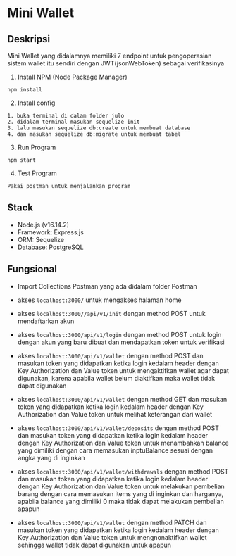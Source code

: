 # Mini Wallet

## Deskripsi
Mini Wallet yang didalamnya memiliki 7 endpoint untuk pengoperasian sistem wallet itu sendiri dengan JWT(jsonWebToken) sebagai verifikasinya

1. Install NPM (Node Package Manager)
```
npm install
```
2. Install config
```
1. buka terminal di dalam folder julo
2. didalam terminal masukan sequelize init
3. lalu masukan sequelize db:create untuk membuat database
4. dan masukan sequelize db:migrate untuk membuat tabel
```
3. Run Program
```
npm start
```

4. Test Program
```
Pakai postman untuk menjalankan program
```

## Stack
- Node.js (v16.14.2)
- Framework: Express.js
- ORM: Sequelize
- Database: PostgreSQL

## Fungsional

* Import Collections Postman yang ada didalam folder Postman

* akses `localhost:3000/` untuk mengakses halaman home

* akses `localhost:3000//api/v1/init` dengan method POST untuk mendaftarkan akun

* akses `localhost:3000/api/v1/login` dengan method POST untuk login dengan akun yang baru dibuat dan mendapatkan token untuk verifikasi

* akses `localhost:3000/api/v1/wallet` dengan method POST dan masukan token yang didapatkan ketika login kedalam header dengan Key Authorization dan Value token untuk mengaktifkan wallet agar dapat digunakan, karena apabila wallet belum diaktifkan maka wallet tidak dapat digunakan

* akses `localhost:3000/api/v1/wallet` dengan method GET dan masukan token yang didapatkan ketika login kedalam header dengan Key Authorization dan Value token untuk melihat keterangan dari wallet 

* akses `localhost:3000/api/v1/wallet/deposits` dengan method POST dan masukan token yang didapatkan ketika login kedalam header dengan Key Authorization dan Value token untuk menambahkan balance yang dimiliki dengan cara memasukan inptuBalance sesuai dengan angka yang di inginkan

* akses `localhost:3000/api/v1/wallet/withdrawals` dengan method POST dan masukan token yang didapatkan ketika login kedalam header dengan Key Authorization dan Value token untuk melakukan pembelian barang dengan cara memasukan items yang di inginkan dan harganya, apabila balance yang dimiliki 0 maka tidak dapat melakukan pembelian apapun

* akses `localhost:3000/api/v1/wallet` dengan method PATCH dan masukan token yang didapatkan ketika login kedalam header dengan Key Authorization dan Value token untuk mengnonaktifkan wallet sehingga wallet tidak dapat digunakan untuk apapun



